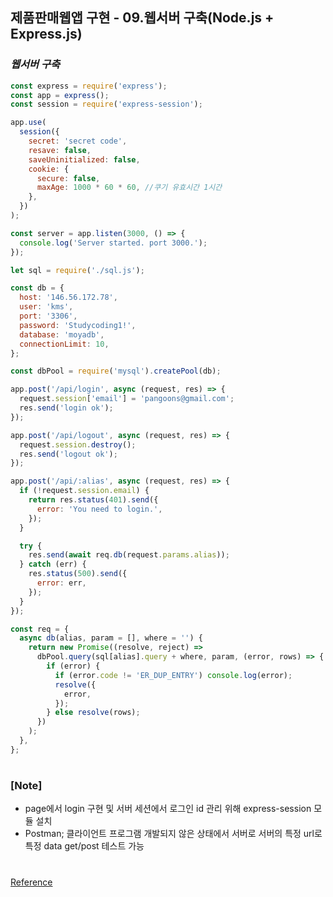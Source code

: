 ## 제품판매웹앱 구현 - 09.웹서버 구축(Node.js + Express.js)

### _웹서버 구축_

```js
const express = require('express');
const app = express();
const session = require('express-session');

app.use(
  session({
    secret: 'secret code',
    resave: false,
    saveUninitialized: false,
    cookie: {
      secure: false,
      maxAge: 1000 * 60 * 60, //쿠기 유효시간 1시간
    },
  })
);

const server = app.listen(3000, () => {
  console.log('Server started. port 3000.');
});

let sql = require('./sql.js');

const db = {
  host: '146.56.172.78',
  user: 'kms',
  port: '3306',
  password: 'Studycoding1!',
  database: 'moyadb',
  connectionLimit: 10,
};

const dbPool = require('mysql').createPool(db);

app.post('/api/login', async (request, res) => {
  request.session['email'] = 'pangoons@gmail.com';
  res.send('login ok');
});

app.post('/api/logout', async (request, res) => {
  request.session.destroy();
  res.send('logout ok');
});

app.post('/api/:alias', async (request, res) => {
  if (!request.session.email) {
    return res.status(401).send({
      error: 'You need to login.',
    });
  }

  try {
    res.send(await req.db(request.params.alias));
  } catch (err) {
    res.status(500).send({
      error: err,
    });
  }
});

const req = {
  async db(alias, param = [], where = '') {
    return new Promise((resolve, reject) =>
      dbPool.query(sql[alias].query + where, param, (error, rows) => {
        if (error) {
          if (error.code != 'ER_DUP_ENTRY') console.log(error);
          resolve({
            error,
          });
        } else resolve(rows);
      })
    );
  },
};
```

#

### [Note]

- page에서 login 구현 및 서버 세션에서 로그인 id 관리 위해 express-session 모듈 설치
- Postman; 클라이언트 프로그램 개발되지 않은 상태에서 서버로 서버의 특정 url로 특정 data get/post 테스트 가능

#

[Reference](https://www.youtube.com/watch?v=odBMChuTGqs)

